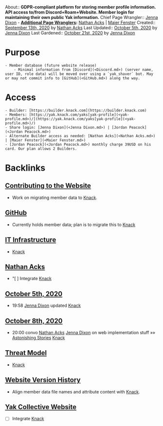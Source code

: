 About:: __GDPR-compliant platform for storing member profile information. 
API access to/from Discord+Roam+Website. 
Member login for maintaining their own public Yak information.__
Chief Page Wrangler:: [Jenna Dixon](<Jenna Dixon.md>)
    - **[Additional Page Wranglers](<Additional Page Wranglers.md>):** [Nathan Acks](<Nathan Acks.md>) | [Maier Fenster](<Maier Fenster.md>) 
Created:: [September 13th, 2020](<September 13th, 2020.md>) by [Nathan Acks](<Nathan Acks.md>)
Last Updated:: [October 5th, 2020](<October 5th, 2020.md>) by [Jenna Dixon](<Jenna Dixon.md>)
Last Gardened:: [October 21st, 2020](<October 21st, 2020.md>) by [Jenna Dixon](<Jenna Dixon.md>)
# Purpose
    - Member database (future website release)
        - Minimal information from [Discord](<Discord.md>) (server name, user ID, role data) will be moved over using a `yak_shaver` bot. May or may not commit info to [GitHub](<GitHub.md>) along the way.
# Access
    - Builder: [https://builder.knack.com](https://builder.knack.com)
    - Members: [https://yak.knack.com/yaks[yak-profile](<yak-profile.md>)/](https://yak.knack.com/yaks[yak-profile](<yak-profile.md>)/)
    - Share login: [Jenna Dixon](<Jenna Dixon.md>) | [Jordan Peacock](<Jordan Peacock.md>) 
    - Alternate Builder access as needed: [Nathan Acks](<Nathan Acks.md>) | [Maier Fenster](<Maier Fenster.md>) 
    - [Jordan Peacock](<Jordan Peacock.md>) monthly charge 39USD on his card. Our plan allows 2 Builders.

# Backlinks
## [Contributing to the Website](<Contributing to the Website.md>)
- Work on migrating member data to [Knack](<Knack.md>).

## [GitHub](<GitHub.md>)
- Currently holds member data; plan is to migrate this to [Knack](<Knack.md>)

## [IT Infrastructure](<IT Infrastructure.md>)
- [Knack](<Knack.md>)

## [Nathan Acks](<Nathan Acks.md>)
- "[ ] Integrate [Knack](<Knack.md>)

## [October 5th, 2020](<October 5th, 2020.md>)
- 19:58 [Jenna Dixon](<Jenna Dixon.md>) updated [Knack](<Knack.md>)

## [October 8th, 2020](<October 8th, 2020.md>)
- 20:00 convo [Nathan Acks](<Nathan Acks.md>) [Jenna Dixon](<Jenna Dixon.md>) on web implementation stuff »» [Astonishing Stories](<Astonishing Stories.md>) [Knack](<Knack.md>)

## [Threat Model](<Threat Model.md>)
- [Knack](<Knack.md>)

## [Website Version History](<Website Version History.md>)
- Align member data file names and attribute content with [Knack](<Knack.md>).

## [Yak Collective Website](<Yak Collective Website.md>)
- [ ] Integrate [Knack](<Knack.md>)

